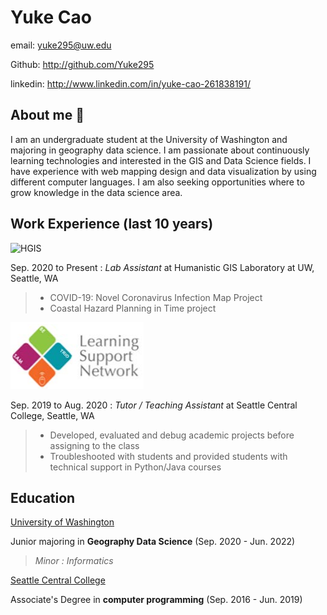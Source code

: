 # Yuke Cao

email: yuke295@uw.edu

Github: http://github.com/Yuke295

linkedin: http://www.linkedin.com/in/yuke-cao-261838191/

## About me :girl:

I am an undergraduate student at the University of Washington and majoring in geography data science. I am passionate about continuously learning technologies and interested in the GIS and Data Science fields. I have experience with web mapping design and data visualization by using different computer languages. I am also seeking opportunities where to grow knowledge in the data science area.

## Work Experience (last 10 years)

![HGIS](https://hgis.uw.edu/wp-content/uploads/2019/11/hgislab-300x85.png)

Sep. 2020 to Present : _Lab Assistant_ at Humanistic GIS Laboratory at UW, Seattle, WA
>- COVID-19: Novel Coronavirus Infection Map Project
>- Coastal Hazard Planning in Time project

![SCCC](LSN.PNG)

Sep. 2019 to Aug. 2020 : _Tutor / Teaching Assistant_ at Seattle Central College, Seattle, WA
>- Developed, evaluated and debug academic projects before assigning to the class
>- Troubleshooted with students and provided students with technical support in Python/Java courses

## Education

[University of Washington](https://www.washington.edu/)

Junior majoring in **Geography Data Science** (Sep. 2020 - Jun. 2022)

  >_Minor : Informatics_

[Seattle Central College](https://seattlecentral.edu/)

Associate's Degree in **computer programming** (Sep. 2016 - Jun. 2019)
